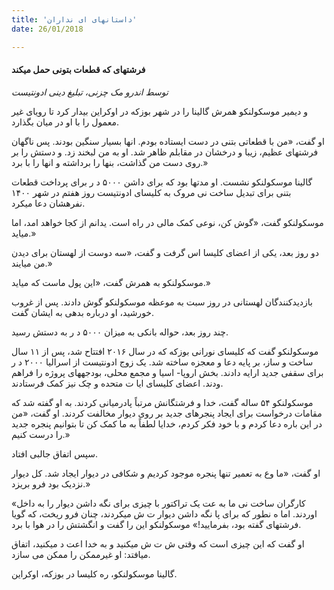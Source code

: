 ```yaml
---
title: 'داستانهای ای نداران'
date: 26/01/2018

---
```


#### فرشتهای که قطعات بتونی حمل میکند

_توسط اندرو مک چزنی، تبلیغ دینی ادونتیست_

و دیمیر موسکولنکو همرش گالینا را در شهر بوزکه در اوکراین بیدار کرد تا رویای غیر معمول را با او در میان بگذارد.

او گفت، «من با قطعاتی بتنی در دست ایستاده بودم. انها بسیار سنگین
بودند. پس ناگهان فرشتهای عظیم، زیبا و درخشان در مقابلم ظاهر شد. او به من لبخند زد. و دستش را بر روی دست من گذاشت، بنها را برداشته و
انها را با  برد.»

گالینا موسکولنکو نشست. او مدتها بود که برای داشن ۵۰۰۰ د ر برای
پرداخت قطعات بتنی برای تبدیل ساخت نی مروک به کلیسای ادونتیست روز هفتم در شهر ۱۴۰۰ نفرهشان دعا میکرد.

موسکولنکو گفت، «گوش کن، نوعی کمک مالی در راه است.  یدانم از کجا خواهد امد، اما میاید.»

دو روز بعد، یکی از اعضای کلیسا  اس گرفت و گفت، «سه دوست از لهستان برای دیدن من میایند.»

موسکولنکو به همرش گفت، «این پول ماست که میاید.»

بازدیدکنندگان لهستانی در روز سبت به موعظه موسکولنکو گوش دادند.
پس از غروب خورشید، او درباره بدهی به ایشان گفت.

چند روز بعد، حواله بانکی به میزان ۵۰۰۰ د ر به دستش رسید.

موسکولنکو گفت که کلیسای نورانی بوزکه که در سال ۲۰۱۶ افتتاح شد،
پس از ۱۱ سال ساخت و ساز، بر پایه دعا و معجزه ساخته شد. یک زوج ادونتیست از اسرالیا ۲۰۰۰ د ر برای سقفی جدید ارايه دادند. بخش اروپا- اسیا و مجمع محلی، بودجههای پروژه را فراهم  ودند. اعضای کلیسای ایا ت
متحده و چک نیز کمک فرستادند.

موسکولنکو ۵۴ ساله گفت، خدا و فرشتگانش مرتباً پادرمیانی کردند. به
او گفته شد که مقامات درخواست برای ایجاد پنجرهای جدید بر روی دیوار مخالفت کردند. او گفت، «من در این باره دعا کردم و با خود فکر کردم،
خدایا لطفاً به ما کمک کن تا بتوانیم پنجره جدید را درست کنیم.»

سپس اتفاق جالبی افتاد.

او گفت، «ما  وع به تعمیر تنها پنجره موجود کردیم و شکافی در دیوار
ایجاد شد. کل دیوار نزدیک بود فرو بریزد.»

«کارگران ساخت نی ما به  عت یک تراکتور با چیزی برای نگه داشن
دیوار را به داخل اوردند. اما ه نطور که برای  پا نگه داشن دیوار ت ش میکردند، چنان فرو ریخت، که گویا فرشتهای گفته بود، بفرمایید!» موسکولنکو این را گفت و انگشتش را در هوا با  برد.

او گفت که این چیزی است که وقتی ش  ت ش میکنید و به خدا اعت د میکنید، اتفاق میافتد: او غیرممکن را ممکن می سازد.

گالینا موسکولنکو، ره  کلیسا در بوزکه، اوکراین.